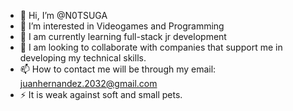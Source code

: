 - 👋 Hi, I’m @N0TSUGA
- 👀 I’m interested in Videogames and Programming
- 🌱 I am currently learning full-stack jr development
- 💞️ I am looking to collaborate with companies that support me in developing my technical skills.
- 📫 How to contact me will be through my email: juanhernandez.2032@gmail.com
- ⚡ It is weak against soft and small pets.

<!---
N0TSUGA/N0TSUGA is a ✨ special ✨ repository because its `README.md` (this file) appears on your GitHub profile.
You can click the Preview link to take a look at your changes.
--->

